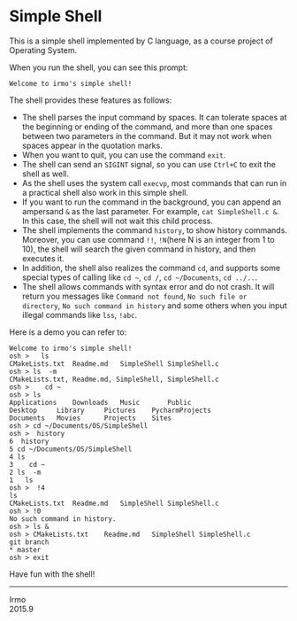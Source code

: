 # Simple Shell
This is a simple shell implemented by C language, as a course project of Operating System.

When you run the shell, you can see this prompt: 
```
Welcome to irmo's simple shell!
```
The shell provides these features as follows:

- The shell parses the input command by spaces. It can tolerate spaces at the beginning or ending of the command, and more than one spaces between two parameters in the command. But it may not work when spaces appear in the quotation marks.
- When you want to quit, you can use the command `exit`.
- The shell can send an `SIGINT` signal, so you can use `Ctrl+C` to exit the shell as well.
- As the shell uses the system call `execvp`, most commands that can run in a practical shell also work in this simple shell.
- If you want to run the command in the background, you can append an ampersand `&` as the last parameter. For example,  `cat SimpleShell.c &`. In this case, the shell will not wait this child process.
- The shell implements the command `history`, to show history commands. Moreover, you can use command `!!`, `!N`(here N is an integer from 1 to 10), the shell will search the given command in history, and then executes it.
- In addition, the shell also realizes the command `cd`, and supports some special types of calling like `cd ~`, `cd /`, `cd ~/Documents`, `cd ../..`.
- The shell allows commands with syntax error and do not crash. It will return you messages like `Command not found`,  `No such file or directory`,  `No such command in history` and some others when you input illegal commands like `lss`, `!abc`.

Here is a demo you can refer to:
```shell
Welcome to irmo's simple shell!
osh >   ls
CMakeLists.txt	Readme.md	SimpleShell	SimpleShell.c
osh > ls  -m
CMakeLists.txt, Readme.md, SimpleShell, SimpleShell.c
osh >    cd ~
osh > ls
Applications	Downloads	Music		Public
Desktop		Library		Pictures	PycharmProjects
Documents	Movies		Projects	Sites
osh > cd ~/Documents/OS/SimpleShell
osh >  history
6  history
5 cd ~/Documents/OS/SimpleShell
4 ls
3    cd ~
2 ls  -m
1   ls
osh >  !4
ls
CMakeLists.txt	Readme.md	SimpleShell	SimpleShell.c
osh > !0
No such command in history.
osh > ls &
osh > CMakeLists.txt	Readme.md	SimpleShell	SimpleShell.c
git branch
* master
osh > exit
```
Have fun with the shell!

---
Irmo   
2015.9
